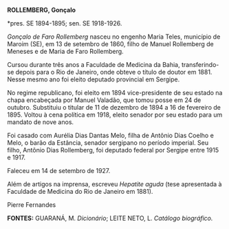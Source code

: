 **ROLLEMBERG, Gonçalo**

\*pres. SE 1894-1895; sen. SE 1918-1926.

*Gonçalo de Faro Rollemberg* nasceu no engenho Maria Teles, município de
Maroim (SE), em 13 de setembro de 1860, filho de Manuel Rollemberg de
Meneses e de Maria de Faro Rollemberg.

Cursou durante três anos a Faculdade de Medicina da Bahia,
transferindo-se depois para o Rio de Janeiro, onde obteve o título de
doutor em 1881. Nesse mesmo ano foi eleito deputado provincial em
Sergipe.

No regime republicano, foi eleito em 1894 vice-presidente de seu estado
na chapa encabeçada por Manuel Valadão, que tomou posse em 24 de
outubro. Substituiu o titular de 11 de dezembro de 1894 a 16 de
fevereiro de 1895. Voltou à cena política em 1918, eleito senador por
seu estado para um mandato de nove anos.

Foi casado com Aurélia Dias Dantas Melo, filha de Antônio Dias Coelho e
Melo, o barão da Estância, senador sergipano no período imperial. Seu
filho, Antônio Dias Rollemberg, foi deputado federal por Sergipe entre
1915 e 1917.

Faleceu em 14 de setembro de 1927.

Além de artigos na imprensa, escreveu *Hepatite aguda* (tese apresentada
à Faculdade de Medicina do Rio de Janeiro em 1881).

Pierre Fernandes

**FONTES:** GUARANÁ, M. *Dicionário*; LEITE NETO, L. *Catálogo
biográfico.*
